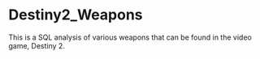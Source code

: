 # Destiny2_Weapons
This is a SQL analysis of various weapons that can be found in the video game, Destiny 2.
